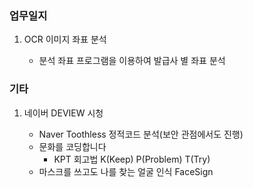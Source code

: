 ### 업무일지

1. OCR 이미지 좌표 분석

   - 분석 좌표 프로그램을 이용하여 발급사 별 좌표 분석

### 기타

1. 네이버 DEVIEW 시청

   - Naver Toothless 정적코드 분석(보안 관점에서도 진행)
   - 문화를 코딩합니다
     - KPT 회고법 K(Keep) P(Problem) T(Try)
   - 마스크를 쓰고도 나를 찾는 얼굴 인식 FaceSign
